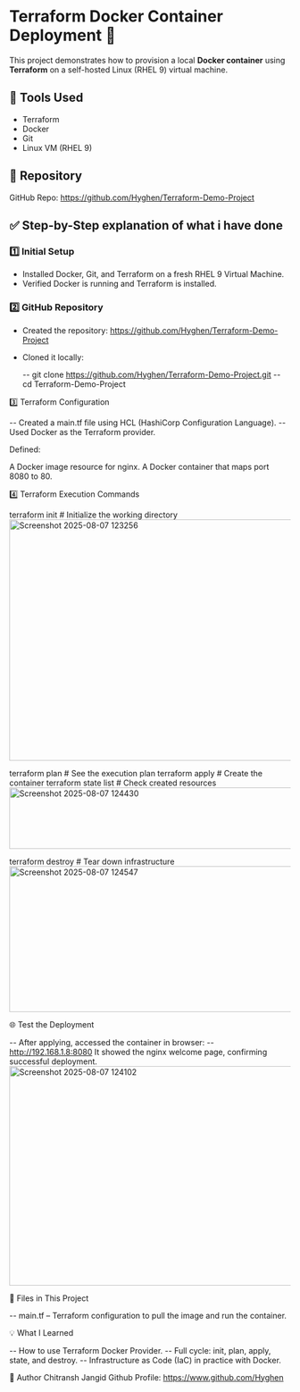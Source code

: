 # Terraform Docker Container Deployment 🚀

This project demonstrates how to provision a local **Docker container** using **Terraform** on a self-hosted Linux (RHEL 9) virtual machine.

## 🧰 Tools Used

- Terraform
- Docker
- Git
- Linux VM (RHEL 9)

## 📁 Repository

GitHub Repo: https://github.com/Hyghen/Terraform-Demo-Project

## ✅ Step-by-Step explanation of what i have done 

### 1️⃣ Initial Setup

- Installed Docker, Git, and Terraform on a fresh RHEL 9 Virtual Machine.
- Verified Docker is running and Terraform is installed.

### 2️⃣ GitHub Repository

- Created the repository: https://github.com/Hyghen/Terraform-Demo-Project
- Cloned it locally:

  -- git clone https://github.com/Hyghen/Terraform-Demo-Project.git
  -- cd Terraform-Demo-Project

3️⃣ Terraform Configuration

-- Created a main.tf file using HCL (HashiCorp Configuration Language).
-- Used Docker as the Terraform provider.

Defined:

A Docker image resource for nginx.
A Docker container that maps port 8080 to 80.

4️⃣ Terraform Execution Commands

terraform init        # Initialize the working directory
<img width="1166" height="432" alt="Screenshot 2025-08-07 123256" src="https://github.com/user-attachments/assets/0fb233bf-e8f7-4673-a62f-7df54f94e451" />

terraform plan        # See the execution plan
terraform apply       # Create the container
terraform state list  # Check created resources
<img width="792" height="110" alt="Screenshot 2025-08-07 124430" src="https://github.com/user-attachments/assets/7a087e64-5b8e-451f-a1e8-5ae49d75e8e3" />

terraform destroy     # Tear down infrastructure
<img width="1702" height="261" alt="Screenshot 2025-08-07 124547" src="https://github.com/user-attachments/assets/d2f382de-1ca8-44e2-bdd8-588a22637d9f" />


🌐 Test the Deployment

-- After applying, accessed the container in browser:
-- http://192.168.1.8:8080
It showed the nginx welcome page, confirming successful deployment.
<img width="1116" height="393" alt="Screenshot 2025-08-07 124102" src="https://github.com/user-attachments/assets/e82ed510-3920-43bc-a98d-7afc7fbad2b7" />


📂 Files in This Project

-- main.tf – Terraform configuration to pull the image and run the container.


💡 What I Learned

-- How to use Terraform Docker Provider.
-- Full cycle: init, plan, apply, state, and destroy.
-- Infrastructure as Code (IaC) in practice with Docker.


🔗 Author
Chitransh Jangid
Github Profile:  https://www.github.com/Hyghen
